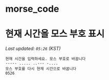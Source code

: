 # morse_code
# 현재 시간을 모스 부호 표시
<!-- MORSE_TIME_START -->
_Last updated: `05:26` (KST)_

```
현재 시간을 입력하세요. 모스 부호로 바꿉니다
----- ..... ..--- -....
모스 부호를 다시 현재 시간으로 바꿉니다
0526
```
<!-- MORSE_TIME_END -->
